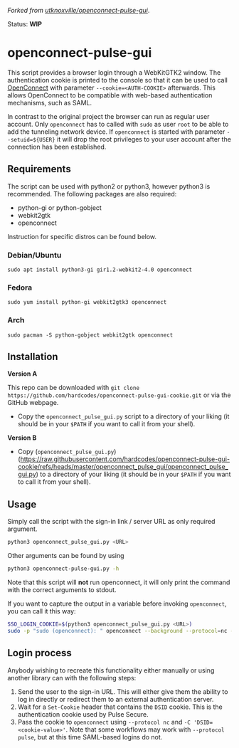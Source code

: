 *Forked from [utknoxville/openconnect-pulse-gui](https://github.com/utknoxville/openconnect-pulse-gui)*.

Status: **WIP**

# openconnect-pulse-gui

This script provides a browser login through a WebKitGTK2 window. The authentication cookie is printed to the console so that it can be used to call [OpenConnect](https://www.infradead.org/openconnect/) with parameter `--cookie=<AUTH-COOKIE>` afterwards. This allows OpenConnect to be compatible with web-based authentication mechanisms, such as SAML.

In contrast to the original project the browser can run as regular user account. Only `openconnect` has to called with `sudo` as user `root` to be able to add the tunneling network device. If `openconnect` is started with parameter `--setuid=${USER}` it will drop the root privileges to your user account after the connection has been established.


## Requirements

The script can be used with python2 or python3, however python3 is recommended.  The following packages are also required:

 - python-gi or python-gobject
 - webkit2gtk
 - openconnect

Instruction for specific distros can be found below.


### Debian/Ubuntu

    sudo apt install python3-gi gir1.2-webkit2-4.0 openconnect


### Fedora

    sudo yum install python-gi webkit2gtk3 openconnect


### Arch

    sudo pacman -S python-gobject webkit2gtk openconnect


## Installation

**Version A**

This repo can be downloaded with `git clone https://github.com/hardcodes/openconnect-pulse-gui-cookie.git` or via the GitHub webpage.

- Copy the `openconnect_pulse_gui.py` script to a directory of your liking (it should be in your `$PATH` if you want to call it from your shell).

**Version B**

- Copy (`openconnect_pulse_gui.py`)(https://raw.githubusercontent.com/hardcodes/openconnect-pulse-gui-cookie/refs/heads/master/openconnect_pulse_gui/openconnect_pulse_gui.py) to a directory of your liking (it should be in your `$PATH` if you want to call it from your shell).


## Usage

Simply call the script with the sign-in link / server URL as only required argument.

```bash
python3 openconnect_pulse_gui.py <URL>
```

Other arguments can be found by using

```bash
python3 openconnect-pulse-gui.py -h
```

Note that this script will **not** run openconnect, it will only print the command with the correct arguments to stdout.

If you want to capture the output in a variable before invoking `openconnect`, you can call it this way:

```bash
SSO_LOGIN_COOKIE=$(python3 openconnect_pulse_gui.py <URL>)
sudo -p "sudo (openconnect): " openconnect --background --protocol=nc --user=<VPN user account> --setuid=${USER} --cookie="${SSO_LOGIN_COOKIE}" <URL>
```


## Login process

Anybody wishing to recreate this functionality either manually or using another library can with the following steps:

1. Send the user to the sign-in URL.  This will either give them the ability to log in directly or redirect them to an external authentication server.
1. Wait for a `Set-Cookie` header that contains the `DSID` cookie.  This is the authentication cookie used by Pulse Secure.
1. Pass the cookie to `openconnect` using `--protocol nc` and `-C 'DSID=<cookie-value>'`.  Note that some workflows may work with `--protocol pulse`, but at this time SAML-based logins do not.


